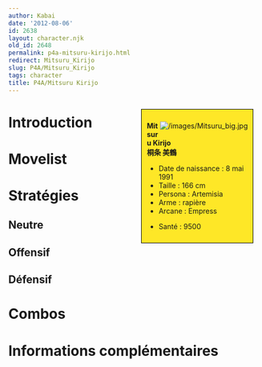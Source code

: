 ```yaml
---
author: Kabai
date: '2012-08-06'
id: 2638
layout: character.njk
old_id: 2648
permalink: p4a-mitsuru-kirijo.html
redirect: Mitsuru_Kirijo
slug: P4A/Mitsuru_Kirijo
tags: character
title: P4A/Mitsuru Kirijo
---
```


<div style="float:right; border: 1px black solid; background-color: #FEE727; width: 40%; margin:15px; padding:10px">
<div style="float:right">

![](/images/Mitsuru_big.jpg "/images/Mitsuru_big.jpg")

</div>
<div>

**Mitsuru Kirijo**  
**桐条 美鶴**  
  

- Date de naissance : 8 mai 1991
- Taille : 166 cm
- Persona : Artemisia
- Arme : rapière
- Arcane : Empress

<!-- -->

- Santé : 9500

</div>
</div>

# Introduction

# Movelist

# Stratégies

## Neutre

## Offensif

## Défensif

# Combos

# Informations complémentaires